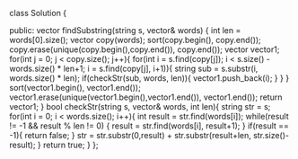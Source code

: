 class Solution {

public:
    vector<int> findSubstring(string s, vector<string>& words) {
        int len = words[0].size();
        vector<string> copy(words);
        sort(copy.begin(), copy.end());
        copy.erase(unique(copy.begin(),copy.end()), copy.end());
        vector<int> vector1;
        for(int j = 0; j < copy.size(); j++){
            for(int i = s.find(copy[j]); i < s.size() - words.size() * len+1; i = s.find(copy[j], i+1)){
                string sub = s.substr(i, words.size() * len);
                if(checkStr(sub, words, len)){
                    vector1.push_back(i);
                }
            }
        }
        sort(vector1.begin(), vector1.end());
        vector1.erase(unique(vector1.begin(),vector1.end()), vector1.end());
        return vector1;
    }
    bool checkStr(string s, vector<string>& words, int len){
        string str = s;
        for(int i = 0; i < words.size(); i++){
            int result = str.find(words[i]);
            while(result != -1 && result % len != 0) {
                result = str.find(words[i], result+1);
            }
            if(result == -1){
                return false;
            }
            str = str.substr(0,result) + str.substr(result+len, str.size()-result);
        }
        return true;
    }
};
